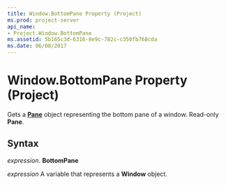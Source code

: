 ```yaml
---
title: Window.BottomPane Property (Project)
ms.prod: project-server
api_name:
- Project.Window.BottomPane
ms.assetid: 5b165c3d-6316-8e9c-782c-c350fb768cda
ms.date: 06/08/2017
---
```



# Window.BottomPane Property (Project)

Gets a  **[Pane](Project.Pane.md)** object representing the bottom pane of a window. Read-only **Pane**.


## Syntax

 _expression_. **BottomPane**

 _expression_ A variable that represents a **Window** object.


